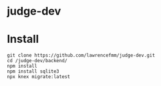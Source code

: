 # judge-dev

# Install
```
git clone https://github.com/lawrencefmm/judge-dev.git
cd /judge-dev/backend/
npm install
npm install sqlite3
npx knex migrate:latest
```
